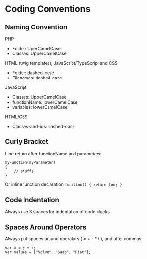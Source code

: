 Coding Conventions
==================

Naming Convention
-----------------

PHP
- Folder: UperCamelCase
- Classes: UpperCamelCase

HTML (twig templates), JavaScript/TypeScript and CSS
- Folder: dashed-case
- Filenames: dashed-case

JavaScript
- Classes: UpperCamelCase
- functionName: lowerCamelCase
- variables: lowerCamelCase

HTML/CSS
- Classes-and-ids: dashed-case

Curly Bracket
-------------

Line return after functionName and parameters:

```
myFunction(myParameter)
{
	// stuffs
}
```

Or inline function declaration `function() { return foo; }`

Code Indentation
----------------

Always use 3 spaces for indentation of code blocks

Spaces Around Operators
-----------------------

Always put spaces around operators ( = + - * / ), and after commas:

```
var x = y + z;
var values = ["Volvo", "Saab", "Fiat"];
```
